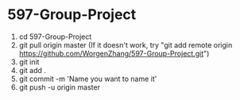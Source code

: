 # 597-Group-Project

1. cd 597-Group-Project  
2. git pull origin master (If it doesn't work, try "git add remote origin https://github.com/WorgenZhang/597-Group-Project.git")  
3. git init  
4. git add .  
5. git commit -m 'Name you want to name it'  
6. git push -u origin master  
